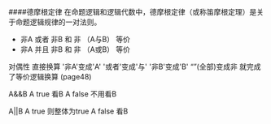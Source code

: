 ####德摩根定律
在命题逻辑和逻辑代数中，德摩根定律（或称笛摩根定理）是关于命题逻辑规律的一对法则。
* 非A 或者 非B  和 非 （A与B） 等价
* 非A 并且 非B  和 非  （A或B） 等价

对偶性 直接换算
'非A'变成'A'
'或者'变成'与'
'非B'变成'B'
“”(全部)变成非
就完成了等价逻辑换算
(page48)
 
A&&B
A true 看B
A false 不用看B
 
A||B
A true 则整体为true
A false 看B
 